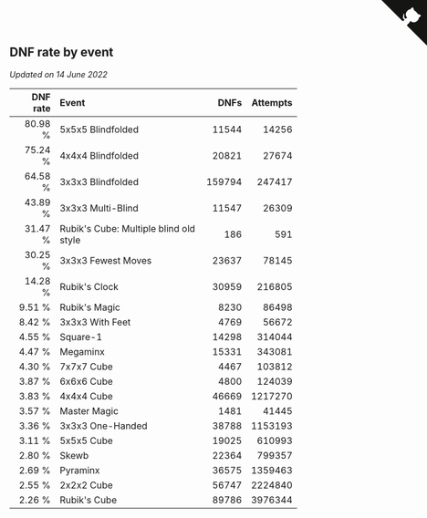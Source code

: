 ## DNF rate by event

*Updated on 14 June 2022*

| DNF rate | Event | DNFs | Attempts |
| ---: | :--- | ---: | ---: |
| 80.98 % | 5x5x5 Blindfolded | 11544 | 14256 |
| 75.24 % | 4x4x4 Blindfolded | 20821 | 27674 |
| 64.58 % | 3x3x3 Blindfolded | 159794 | 247417 |
| 43.89 % | 3x3x3 Multi-Blind | 11547 | 26309 |
| 31.47 % | Rubik's Cube: Multiple blind old style | 186 | 591 |
| 30.25 % | 3x3x3 Fewest Moves | 23637 | 78145 |
| 14.28 % | Rubik's Clock | 30959 | 216805 |
| 9.51 % | Rubik's Magic | 8230 | 86498 |
| 8.42 % | 3x3x3 With Feet | 4769 | 56672 |
| 4.55 % | Square-1 | 14298 | 314044 |
| 4.47 % | Megaminx | 15331 | 343081 |
| 4.30 % | 7x7x7 Cube | 4467 | 103812 |
| 3.87 % | 6x6x6 Cube | 4800 | 124039 |
| 3.83 % | 4x4x4 Cube | 46669 | 1217270 |
| 3.57 % | Master Magic | 1481 | 41445 |
| 3.36 % | 3x3x3 One-Handed | 38788 | 1153193 |
| 3.11 % | 5x5x5 Cube | 19025 | 610993 |
| 2.80 % | Skewb | 22364 | 799357 |
| 2.69 % | Pyraminx | 36575 | 1359463 |
| 2.55 % | 2x2x2 Cube | 56747 | 2224840 |
| 2.26 % | Rubik's Cube | 89786 | 3976344 |


<a href="https://github.com/JustinTimeCuber/wca_statistics" class="github-corner" aria-label="View source on Github"><svg width="80" height="80" viewBox="0 0 250 250" style="fill:#151513; color:#fff; position: absolute; top: 0; border: 0; right: 0;" aria-hidden="true"><path d="M0,0 L115,115 L130,115 L142,142 L250,250 L250,0 Z"></path><path d="M128.3,109.0 C113.8,99.7 119.0,89.6 119.0,89.6 C122.0,82.7 120.5,78.6 120.5,78.6 C119.2,72.0 123.4,76.3 123.4,76.3 C127.3,80.9 125.5,87.3 125.5,87.3 C122.9,97.6 130.6,101.9 134.4,103.2" fill="currentColor" style="transform-origin: 130px 106px;" class="octo-arm"></path><path d="M115.0,115.0 C114.9,115.1 118.7,116.5 119.8,115.4 L133.7,101.6 C136.9,99.2 139.9,98.4 142.2,98.6 C133.8,88.0 127.5,74.4 143.8,58.0 C148.5,53.4 154.0,51.2 159.7,51.0 C160.3,49.4 163.2,43.6 171.4,40.1 C171.4,40.1 176.1,42.5 178.8,56.2 C183.1,58.6 187.2,61.8 190.9,65.4 C194.5,69.0 197.7,73.2 200.1,77.6 C213.8,80.2 216.3,84.9 216.3,84.9 C212.7,93.1 206.9,96.0 205.4,96.6 C205.1,102.4 203.0,107.8 198.3,112.5 C181.9,128.9 168.3,122.5 157.7,114.1 C157.9,116.9 156.7,120.9 152.7,124.9 L141.0,136.5 C139.8,137.7 141.6,141.9 141.8,141.8 Z" fill="currentColor" class="octo-body"></path></svg></a><style>.github-corner:hover .octo-arm{animation:octocat-wave 560ms ease-in-out}@keyframes octocat-wave{0%,100%{transform:rotate(0)}20%,60%{transform:rotate(-25deg)}40%,80%{transform:rotate(10deg)}}@media (max-width:500px){.github-corner:hover .octo-arm{animation:none}.github-corner .octo-arm{animation:octocat-wave 560ms ease-in-out}}</style>

